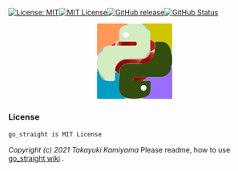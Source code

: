 [![License: MIT](https://img.shields.io/badge/License-MIT-yellow.svg)](https://opensource.org/licenses/MIT)[![MIT
License](http://img.shields.io/badge/license-MIT-blue.svg?style=flat)](
LICENSE)[![GitHub release](https://img.shields.io/github/release/takkii/go_straight.svg?style=flat)](GitHub)[![GitHub Status](https://img.shields.io/github/last-commit/takkii/go_straight.svg?style=flat)](GitHub)

<div align="center"><img src="https://github.com/takkii/go_straight/blob/main/img/python_ruby.jpg" alt="PythonとRuby" title="logo"></div>

### License

```markdown
go_straight is MIT License
```

_Copyright (c) 2021 Takayuki Kamiyama_
Please readme, how to
use [go_straight wiki](https://github.com/takkii/go_straight/wiki/%E3%81%BE%E3%81%A3%E3%81%99%E3%81%90%E3%81%AE%E4%BB%95%E6%A7%98)
.
